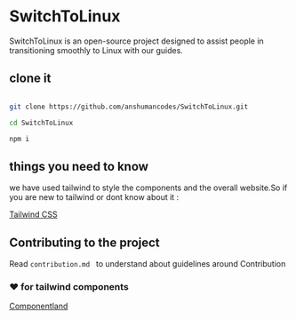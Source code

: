# SwitchToLinux

SwitchToLinux is an open-source project designed to assist people in transitioning smoothly to Linux with our guides.


## clone it 
```bash

git clone https://github.com/anshumancodes/SwitchToLinux.git

cd SwitchToLinux

npm i


```
## things you need to know

we have used tailwind to style the components and the overall website.So if you are new to tailwind or dont know about it :

[Tailwind CSS](https://tailwindcss.com/)

## Contributing to the project


Read ```contribution.md ``` to understand about guidelines around Contribution




### :heart: for tailwind components

[Componentland](https://componentland.com/)
